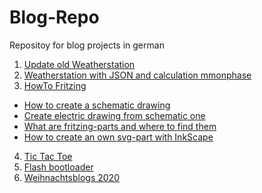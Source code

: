 # Blog-Repo
Repositoy for blog projects in german

1. [Update old Weatherstation](https://github.com/M3taKn1ght/Blog-Repo/tree/master/Weatherstation/Weatherstation_old_update)
2. [Weatherstation with JSON and calculation mmonphase](https://github.com/M3taKn1ght/Blog-Repo/tree/master/Weatherstation/Weatherstation_JSON_moonphase)
3. [HowTo Fritzing](https://github.com/M3taKn1ght/Blog-Repo/tree/master/HowTo_Fritzing)
- [How to create a schematic drawing](https://github.com/M3taKn1ght/Blog-Repo/tree/master/HowTo_Fritzing/Part_1)
- [Create electric drawing from schematic one](https://github.com/M3taKn1ght/Blog-Repo/tree/master/HowTo_Fritzing/Part_2)
- [What are fritzing-parts and where to find them](https://github.com/M3taKn1ght/Blog-Repo/tree/master/HowTo_Fritzing/Part_3)
- [How to create an own svg-part with InkScape](https://github.com/M3taKn1ght/Blog-Repo/tree/master/HowTo_Fritzing/Part_4)
4. [Tic Tac Toe](https://github.com/M3taKn1ght/Blog-Repo/tree/master/TicTacToe)
5. [Flash bootloader](https://github.com/M3taKn1ght/Blog-Repo/tree/master/Flash_Bootloader_arduino)
6. [Weihnachtsblogs 2020]()
